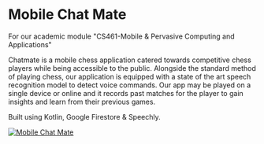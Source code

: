 # Mobile Chat Mate
 For our academic module "CS461-Mobile & Pervasive Computing and Applications"

Chatmate is a mobile chess application catered towards competitive chess players while being accessible to the public. Alongside the standard method of playing chess, our application is equipped with a state of the art speech recognition model to detect voice commands. Our app may be played on a single device or online and it records past matches for the player to gain insights and learn from their previous games.

Built using Kotlin, Google Firestore & Speechly.

[![Mobile Chat Mate](https://res.cloudinary.com/marcomontalbano/image/upload/v1627030357/video_to_markdown/images/youtube--k2ohy4N-bL4-c05b58ac6eb4c4700831b2b3070cd403.jpg)](https://youtu.be/k2ohy4N-bL4 "Mobile Chat Mate")
